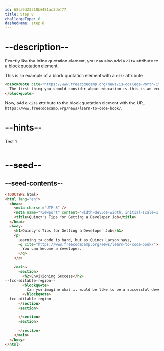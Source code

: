```yaml
---
id: 68ea9d23318b6481ac3de777
title: Step 8
challengeType: 0
dashedName: step-8
---
```


# --description--

Exactly like the inline quotation element, you can also add a `cite` attribute to a block quotation element. 

This is an example of a block quotation element with a `cite` attribute:

```html
<blockquote cite="https://www.freecodecamp.org/news/is-college-worth-it/">
  The first thing you should consider about education is this is an economic decision.
</blockquote>
```

Now, add a `cite` attribute to the block quotation element with the URL `https://www.freecodecamp.org/news/learn-to-code-book/`.

# --hints--

Test 1

```js

```

# --seed--

## --seed-contents--

```html
<!DOCTYPE html>
<html lang="en">
  <head>
    <meta charset="UTF-8" />
    <meta name="viewport" content="width=device-width, initial-scale=1.0" />
    <title>Quincy's Tips for Getting a Developer Job</title>
  </head>
  <body>
    <h1>Quincy's Tips for Getting a Developer Job</h1>
    <p>
      Learning to code is hard, but as Quincy Larson says, 
      <q cite="https://www.freecodecamp.org/news/learn-to-code-book/">
        You can become a developer.
      </q>
    </p>
    
    <main>
      <section>
        <h2>Envisioning Success</h2>
--fcc-editable-region--
        <blockquote>
          Can you imagine what it would be like to be a successful developer? To have built software systems that people rely upon?
        </blockquote>  
--fcc-editable-region--
      </section>
      <section>
        
      </section>
      <section>
        
      </section>
    </main>
  </body>
</html>
```
